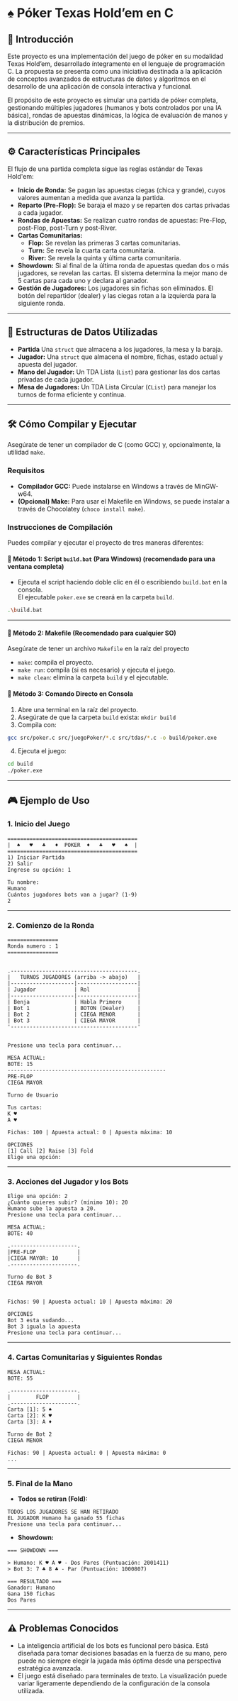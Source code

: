 
# ♠️ Póker Texas Hold’em en C

## 📖 Introducción

Este proyecto es una implementación del juego de póker en su modalidad Texas Hold’em, desarrollado íntegramente en el lenguaje de programación C. La propuesta se presenta como una iniciativa destinada a la aplicación de conceptos avanzados de estructuras de datos y algoritmos en el desarrollo de una aplicación de consola interactiva y funcional.

El propósito de este proyecto es simular una partida de póker completa, gestionando múltiples jugadores (humanos y bots controlados por una IA básica), rondas de apuestas dinámicas, la lógica de evaluación de manos y la distribución de premios.

---

## ⚙️ Características Principales

El flujo de una partida completa sigue las reglas estándar de Texas Hold'em:

- **Inicio de Ronda:** Se pagan las apuestas ciegas (chica y grande), cuyos valores aumentan a medida que avanza la partida.
- **Reparto (Pre-Flop):** Se baraja el mazo y se reparten dos cartas privadas a cada jugador.
- **Rondas de Apuestas:** Se realizan cuatro rondas de apuestas: Pre-Flop, post-Flop, post-Turn y post-River.
- **Cartas Comunitarias:**
  - **Flop:** Se revelan las primeras 3 cartas comunitarias.
  - **Turn:** Se revela la cuarta carta comunitaria.
  - **River:** Se revela la quinta y última carta comunitaria.
- **Showdown:** Si al final de la última ronda de apuestas quedan dos o más jugadores, se revelan las cartas. El sistema determina la mejor mano de 5 cartas para cada uno y declara al ganador.
- **Gestión de Jugadores:** Los jugadores sin fichas son eliminados. El botón del repartidor (dealer) y las ciegas rotan a la izquierda para la siguiente ronda.

---

## 🧱 Estructuras de Datos Utilizadas

- **Partida** Una `struct` que almacena a los jugadores, la mesa y la baraja.
- **Jugador:** Una `struct` que almacena el nombre, fichas, estado actual y apuesta del jugador.
- **Mano del Jugador:** Un TDA Lista (`List`) para gestionar las dos cartas privadas de cada jugador.
- **Mesa de Jugadores:** Un TDA Lista Circular (`CList`) para manejar los turnos de forma eficiente y continua.

---

## 🛠️ Cómo Compilar y Ejecutar

Asegúrate de tener un compilador de C (como GCC) y, opcionalmente, la utilidad `make`.

### Requisitos

- **Compilador GCC:** Puede instalarse en Windows a través de MinGW-w64.
- **(Opcional) Make:** Para usar el Makefile en Windows, se puede instalar a través de Chocolatey (`choco install make`).

### Instrucciones de Compilación

Puedes compilar y ejecutar el proyecto de tres maneras diferentes:

#### 🔹 Método 1: Script `build.bat` (Para Windows) (recomendado para una ventana completa)

- Ejecuta el script haciendo doble clic en él o escribiendo `build.bat` en la consola.  
El ejecutable `poker.exe` se creará en la carpeta `build`.
```bash
.\build.bat
```

---

#### 🔹 Método 2: Makefile (Recomendado para cualquier SO)

Asegúrate de tener un archivo `Makefile` en la raíz del proyecto

- `make`: compila el proyecto.
- `make run`: compila (si es necesario) y ejecuta el juego.
- `make clean`: elimina la carpeta `build` y el ejecutable.

#### 🔹 Método 3: Comando Directo en Consola

1. Abre una terminal en la raíz del proyecto.
2. Asegúrate de que la carpeta `build` exista: `mkdir build`
3. Compila con:

```bash
gcc src/poker.c src/juegoPoker/*.c src/tdas/*.c -o build/poker.exe
```

4. Ejecuta el juego:

```bash
cd build
./poker.exe
```

---

## 🎮 Ejemplo de Uso

### 1. Inicio del Juego

```text
=========================================
|  ♠   ♥   ♣   ♦  POKER  ♦   ♣   ♥   ♠  |
=========================================
1) Iniciar Partida
2) Salir
Ingrese su opción: 1

Tu nombre:
Humano
Cuántos jugadores bots van a jugar? (1-9)
2
```

---

### 2. Comienzo de la Ronda

```text
================
Ronda numero : 1
================


.----------------------------------------.
|   TURNOS JUGADORES (arriba -> abajo)   |
|--------------------|-------------------|
| Jugador            | Rol               |
|--------------------|-------------------|
| Benja              | Habla Primero     |
| Bot 1              | BOTON (Dealer)    |
| Bot 2              | CIEGA MENOR       |
| Bot 3              | CIEGA MAYOR       |
'----------------------------------------'


Presione una tecla para continuar...
```

```text
MESA ACTUAL:
BOTE: 15
--------------------------------------------------
PRE-FLOP
CIEGA MAYOR

Turno de Usuario

Tus cartas:
K ♥
A ♥

Fichas: 100 | Apuesta actual: 0 | Apuesta máxima: 10

OPCIONES
[1] Call [2] Raise [3] Fold
Elige una opción:
```

---

### 3. Acciones del Jugador y los Bots

```text
Elige una opción: 2
¿Cuánto quieres subir? (mínimo 10): 20
Humano sube la apuesta a 20.
Presione una tecla para continuar...

MESA ACTUAL:
BOTE: 40

.---------------------.
|PRE-FLOP             |
|CIEGA MAYOR: 10      |
.---------------------.

Turno de Bot 3
CIEGA MAYOR


Fichas: 90 | Apuesta actual: 10 | Apuesta máxima: 20

OPCIONES
Bot 3 esta sudando...
Bot 3 iguala la apuesta
Presione una tecla para continuar...
```

---

### 4. Cartas Comunitarias y Siguientes Rondas

```text
MESA ACTUAL:
BOTE: 55

.---------------------.
|        FLOP         |
.---------------------.
Carta [1]: 5 ♠
Carta [2]: K ♥
Carta [3]: A ♦

Turno de Bot 2
CIEGA MENOR

Fichas: 90 | Apuesta actual: 0 | Apuesta máxima: 0
...
```

---

### 5. Final de la Mano

- **Todos se retiran (Fold):**

```text
TODOS LOS JUGADORES SE HAN RETIRADO
EL JUGADOR Humano ha ganado 55 fichas
Presione una tecla para continuar...
```

- **Showdown:**

```text
=== SHOWDOWN ===

> Humano: K ♥ A ♥ - Dos Pares (Puntuación: 2001411)
> Bot 3: 7 ♣ 8 ♣ - Par (Puntuación: 1000807)

=== RESULTADO ===
Ganador: Humano
Gana 150 fichas
Dos Pares
```

---

## ⚠️ Problemas Conocidos

- La inteligencia artificial de los bots es funcional pero básica. Está diseñada para tomar decisiones basadas en la fuerza de su mano, pero puede no siempre elegir la jugada más óptima desde una perspectiva estratégica avanzada.
- El juego está diseñado para terminales de texto. La visualización puede variar ligeramente dependiendo de la configuración de la consola utilizada.
